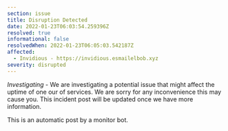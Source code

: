 ```yaml
---
section: issue
title: Disruption Detected
date: 2022-01-23T06:03:54.259396Z
resolved: true
informational: false
resolvedWhen: 2022-01-23T06:05:03.542187Z
affected:
  - Invidious - https://invidious.esmailelbob.xyz
severity: disrupted
---
```

*Investigating* - We are investigating a potential issue that might affect the uptime of one our of services. We are sorry for any inconvenience this may cause you. This incident post will be updated once we have more information.

This is an automatic post by a monitor bot.
        